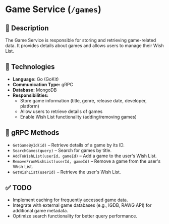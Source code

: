# **Game Service (`/games`)**

## 📌 **Description**

The Game Service is responsible for storing and retrieving game-related data. It provides details about games and allows users to manage their Wish List.

## 🔗 **Technologies**

- **Language:** Go (GoKit)
- **Communication Type:** gRPC
- **Database:** MongoDB
- **Responsibilities:**
  - Store game information (title, genre, release date, developer, platform)
  - Allow users to retrieve details of games
  - Enable Wish List functionality (adding/removing games)

## 📂 **gRPC Methods**

- `GetGameById(id)` – Retrieve details of a game by its ID.
- `SearchGames(query)` – Search for games by title.
- `AddToWishList(userId, gameId)` – Add a game to the user's Wish List.
- `RemoveFromWishList(userId, gameId)` – Remove a game from the user's Wish List.
- `GetWishList(userId)` – Retrieve the user's Wish List.

## ✅ **TODO**

- Implement caching for frequently accessed game data.
- Integrate with external game databases (e.g., IGDB, RAWG API) for additional game metadata.
- Optimize search functionality for better query performance.

